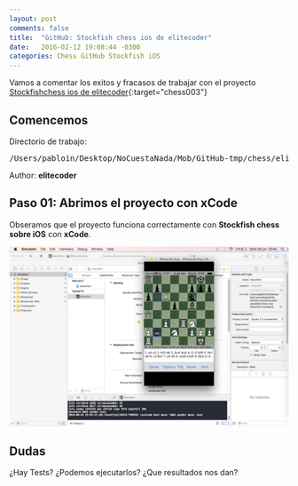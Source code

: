 ```yaml
---
layout: post
comments: false
title:  "GitHub: Stockfish chess ios de elitecoder"
date:   2016-02-12 19:08:44 -0300
categories: Chess GitHub Stockfish iOS
---
```

Vamos a comentar los exitos y fracasos de trabajar con el proyecto [Stockfishchess ios de elitecoder][github-chess-003-stockfishchess-ios]{:target="chess003"}


## Comencemos

Directorio de trabajo:

<pre>
/Users/pabloin/Desktop/NoCuestaNada/Mob/GitHub-tmp/chess/elitecoder/stockfishchess-ios
</pre>

Author: **elitecoder**


## Paso 01: Abrimos el proyecto con xCode


Obseramos que el proyecto funciona correctamente con **Stockfish chess sobre iOS** con **xCode**.

![importacion paso1 screenshot](/assets/post_003_chess-link-001.png)


## Dudas

¿Hay Tests? ¿Podemos ejecutarlos? ¿Que resultados nos dan?



[github-chess-001-droidfish]:                https://github.com/peterosterlund2/droidfish
[github-chess-002-droidfishchess_android]:   https://github.com/elitecoder/droidfishchess_android
[github-chess-003-stockfishchess-ios]:       https://github.com/elitecoder/stockfishchess-ios
[github-chess-004-stockfishchess-android]:   https://github.com/mqprichard/stockfishchess-android
